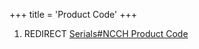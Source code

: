 +++
title = 'Product Code'
+++

1.  REDIRECT [Serials#NCCH Product
    Code](Serials#NCCH_Product_Code "wikilink")